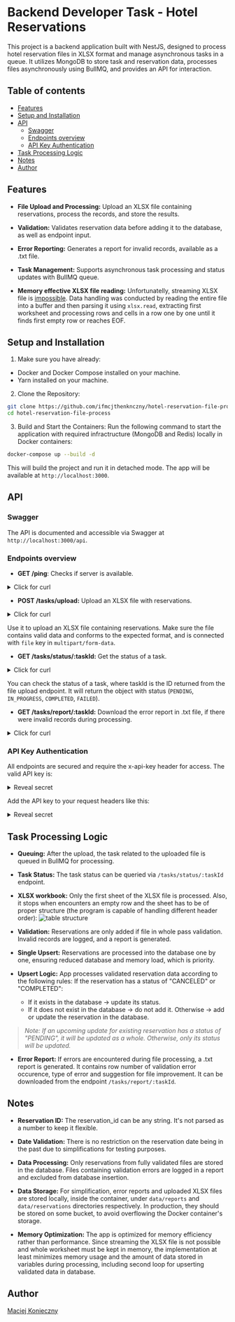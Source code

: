 # Backend Developer Task - Hotel Reservations

This project is a backend application built with NestJS, designed to process hotel reservation files in XLSX format and manage asynchronous tasks in a queue. It utilizes MongoDB to store task and reservation data, processes files asynchronously using BullMQ, and provides an API for interaction.

## Table of contents
* [Features](#features)
* [Setup and Installation](#setup-and-installation)
* [API](#api)
  + [Swagger](#swagger)
  + [Endpoints overview](#endpoints-overview)
  + [API Key Authentication](#api-key-authentication)
* [Task Processing Logic](#task-processing-logic)
* [Notes](#notes)
* [Author](#author)

## Features

- **File Upload and Processing:** Upload an XLSX file containing reservations, process the records, and store the results.

- **Validation:** Validates reservation data before adding it to the database, as well as endpoint input.

- **Error Reporting:** Generates a report for invalid records, available as a .txt file.

- **Task Management:** Supports asynchronous task processing and status updates with BullMQ queue.

- **Memory effective XLSX file reading:** Unfortunatelly, streaming XLSX file is [impossible](https://docs.sheetjs.com/docs/solutions/input/#example-readable-streams). Data handling was conducted by reading the entire file into a buffer and then parsing it using `xlsx.read`, extracting first worksheet and processing rows and cells in a row one by one until it finds first empty row or reaches EOF. 

## Setup and Installation

1. Make sure you have already:
- Docker and Docker Compose installed on your machine.
- Yarn installed on your machine.

2. Clone the Repository:
```bash
git clone https://github.com/ifmcjthenknczny/hotel-reservation-file-process
cd hotel-reservation-file-process
```

3. Build and Start the Containers:
Run the following command to start the application with required infractructure (MongoDB and Redis) locally in Docker containers:

```bash
docker-compose up --build -d
```

This will build the project and run it in detached mode. The app will be available at `http://localhost:3000`.

## API

### Swagger

The API is documented and accessible via Swagger at `http://localhost:3000/api`.

### Endpoints overview

- **GET /ping**: Checks if server is available.
<details>
<summary>Click for curl</summary>

```bash
curl --request GET \
  --url http://localhost:3000/ping
```
</details>

- **POST /tasks/upload:** Upload an XLSX file with reservations.
<details>
<summary>Click for curl</summary>

```bash
curl --request POST \
  --url http://localhost:3000/tasks/upload \
  --header 'Content-Type: multipart/form-data' \
  --header 'x-api-key: smarthotel' \
  --form 'file=@<file_path>'
```
</details>

Use it to upload an XLSX file containing reservations. Make sure the file contains valid data and conforms to the expected format, and is connected with `file` key in `multipart/form-data`.

- **GET /tasks/status/:taskId:** Get the status of a task.
<details>
<summary>Click for curl</summary>

```bash
curl --request GET \
  --url http://localhost:3000/tasks/status/<taskId> \
  --header 'x-api-key: smarthotel'
```
</details>

You can check the status of a task, where taskId is the ID returned from the file upload endpoint. It will return the object with status (`PENDING`, `IN_PROGRESS`, `COMPLETED`, `FAILED`).

- **GET /tasks/report/:taskId:** Download the error report in .txt file, if there were invalid records during processing.
<details>
<summary>Click for curl</summary>

```bash
curl --request GET \
  --url http://localhost:3000/tasks/report/<taskId> \
  --header 'x-api-key: smarthotel'
```
</details>

### API Key Authentication

All endpoints are secured and require the x-api-key header for access. The valid API key is:

<details>
<summary>Reveal secret</summary>

```smarthotel```
</details>

Add the API key to your request headers like this:

<details>
<summary>Reveal secret</summary>

```x-api-key: smarthotel```
</details>

## Task Processing Logic

- **Queuing:** After the upload, the task related to the uploaded file is queued in BullMQ for processing.

- **Task Status:** The task status can be queried via `/tasks/status/:taskId` endpoint.

- **XLSX workbook:** Only the first sheet of the XLSX file is processed. Also, it stops when encounters an empty row and the sheet has to be of proper structure (the program is capable of handling different header order):
![table structure](screenshots/xlsx_structure.jpg)

- **Validation:** Reservations are only added if file in whole pass validation. Invalid records are logged, and a report is generated.

- **Single Upsert:** Reservations are processed into the database one by one, ensuring reduced database and memory load, which is priority.

- **Upsert Logic:** App processes validated reservation data according to the following rules:
  If the reservation has a status of "CANCELED" or "COMPLETED":
    - If it exists in the database → update its status.
    - If it does not exist in the database → do not add it.
  Otherwise → add or update the reservation in the database.

> *Note: If an upcoming update for existing reservation has a status of "PENDING", it will be updated as a whole. Otherwise, only its status will be updated.*

- **Error Report:** If errors are encountered during file processing, a .txt report is generated. It contains row number of validation error occurence, type of error and suggestion for file improvement. It can be downloaded from the endpoint `/tasks/report/:taskId`.

## Notes

- **Reservation ID:** The reservation_id can be any string. It's not parsed as a number to keep it flexible.

- **Date Validation:** There is no restriction on the reservation date being in the past due to simplifications for testing purposes.

- **Data Processing:** Only reservations from fully validated files are stored in the database. Files containing validation errors are logged in a report and excluded from database insertion.

- **Data Storage:** For simplification, error reports and uploaded XLSX files are stored locally, inside the container, under `data/reports` and `data/reservations` directories respectively. In production, they should be stored on some bucket, to avoid overflowing the Docker container's storage.

- **Memory Optimization:** The app is optimized for memory efficiency rather than performance. Since streaming the XLSX file is not possible and whole worksheet must be kept in memory, the implementation at least minimizes memory usage and the amount of data stored in variables during processing, including second loop for upserting validated data in database.

## Author

[Maciej Konieczny](https://github.com/ifmcjthenknczny)